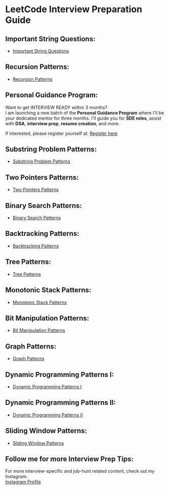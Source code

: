 # LeetCode Interview Preparation Guide

## Important String Questions:
- [Important String Questions](https://lnkd.in/gx4wpAci)

## Recursion Patterns:
- [Recursion Patterns](https://lnkd.in/geGf64sY)

## Personal Guidance Program:
Want to get INTERVIEW READY within 3 months?  
I am launching a new batch of the **Personal Guidance Program** where I'll be your dedicated mentor for three months. I'll guide you for **SDE roles**, assist with **DSA**, **interview prep**, **resume creation**, and more. 

If interested, please register yourself at: [Register here](https://lnkd.in/gQ2rcERV)

## Substring Problem Patterns:
- [Substring Problem Patterns](https://lnkd.in/gbAyFNkE)

## Two Pointers Patterns:
- [Two Pointers Patterns](https://lnkd.in/gejA6CZe)

## Binary Search Patterns:
- [Binary Search Patterns](https://lnkd.in/gp5hJMNU)

## Backtracking Patterns:
- [Backtracking Patterns](https://lnkd.in/gnQPWfBB)

## Tree Patterns:
- [Tree Patterns](https://lnkd.in/gqwEBHmh)

## Monotonic Stack Patterns:
- [Monotonic Stack Patterns](https://lnkd.in/gjCfhDwb)

## Bit Manipulation Patterns:
- [Bit Manipulation Patterns](https://lnkd.in/gkRgWebW)

## Graph Patterns:
- [Graph Patterns](https://lnkd.in/gdBfjNQS)

## Dynamic Programming Patterns I:
- [Dynamic Programming Patterns I](https://lnkd.in/gmH-fnER)

## Dynamic Programming Patterns II:
- [Dynamic Programming Patterns II](https://lnkd.in/gfiZN6Mz)

## Sliding Window Patterns:
- [Sliding Window Patterns](https://lnkd.in/gJXxhYae)

## Follow me for more Interview Prep Tips:
For more interview-specific and job-hunt related content, check out my Instagram:  
[Instagram Profile](https://lnkd.in/gUVave6x)

